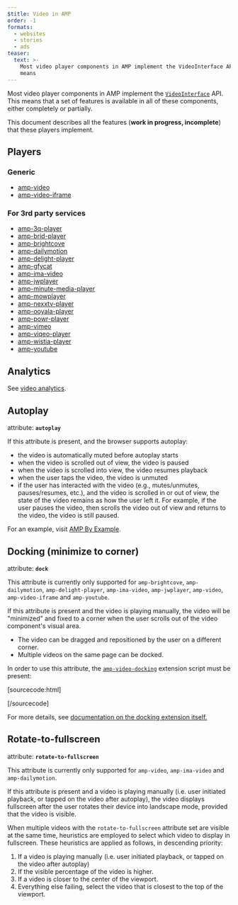 ```yaml
---
$title: Video in AMP
order: -1
formats:
  - websites
  - stories
  - ads
teaser:
  text: >-
    Most video player components in AMP implement the VideoInterface API. This
    means
---
```


<!--
This file is imported from https://github.com/ampproject/amphtml/blob/master/docs/spec/amp-video-interface.md.
Please do not change this file.
If you have found a bug or an issue please
have a look and request a pull request there.
-->



Most video player components in AMP implement the [`VideoInterface`](https://github.com/ampproject/amphtml/blob/main/src/video-interface.js) API. This means
that a set of features is available in all of these components, either completely
or partially.

This document describes all the features (**work in progress, incomplete**) that
these players implement.

## Players <a name="players"></a>

### Generic <a name="generic"></a>

-   [amp-video](https://amp.dev/documentation/components/amp-video)
-   [amp-video-iframe](https://amp.dev/documentation/components/amp-video-iframe)

### For 3rd party services <a name="for-3rd-party-services"></a>

<!--
  The following list is generated automatically:

    amp check-video-interface-list --fix

  Link check disabled to allow new extensions added in a pull request.
-->

<!-- markdown-link-check-disable -->

-   [amp-3q-player](https://amp.dev/documentation/components/amp-3q-player)
-   [amp-brid-player](https://amp.dev/documentation/components/amp-brid-player)
-   [amp-brightcove](https://amp.dev/documentation/components/amp-brightcove)
-   [amp-dailymotion](https://amp.dev/documentation/components/amp-dailymotion)
-   [amp-delight-player](https://amp.dev/documentation/components/amp-delight-player)
-   [amp-gfycat](https://amp.dev/documentation/components/amp-gfycat)
-   [amp-ima-video](https://amp.dev/documentation/components/amp-ima-video)
-   [amp-jwplayer](https://amp.dev/documentation/components/amp-jwplayer)
-   [amp-minute-media-player](https://amp.dev/documentation/components/amp-minute-media-player)
-   [amp-mowplayer](https://amp.dev/documentation/components/amp-mowplayer)
-   [amp-nexxtv-player](https://amp.dev/documentation/components/amp-nexxtv-player)
-   [amp-ooyala-player](https://amp.dev/documentation/components/amp-ooyala-player)
-   [amp-powr-player](https://amp.dev/documentation/components/amp-powr-player)
-   [amp-vimeo](https://amp.dev/documentation/components/amp-vimeo)
-   [amp-viqeo-player](https://amp.dev/documentation/components/amp-viqeo-player)
-   [amp-wistia-player](https://amp.dev/documentation/components/amp-wistia-player)
-   [amp-youtube](https://amp.dev/documentation/components/amp-youtube)

<!-- markdown-link-check-enable -->

<a id="analytics"></a>

## Analytics <a name="analytics"></a>

See [video analytics](https://github.com/ampproject/amphtml/blob/main/extensions/amp-analytics/amp-video-analytics.md).

<a id="autoplay"></a>

## Autoplay <a name="autoplay"></a>

attribute: **`autoplay`**

If this attribute is present, and the browser supports autoplay:

-   the video is automatically muted before autoplay starts
-   when the video is scrolled out of view, the video is paused
-   when the video is scrolled into view, the video resumes playback
-   when the user taps the video, the video is unmuted
-   if the user has interacted with the video (e.g., mutes/unmutes, pauses/resumes, etc.), and the video is scrolled in or out of view, the state of the video remains as how the user left it. For example, if the user pauses the video, then scrolls the video out of view and returns to the video, the video is still paused.

For an example, visit [AMP By Example](https://amp.dev/documentation/examples/components/amp-video/#autoplay).

<a id="docking"></a>

## Docking (minimize to corner) <a name="docking-minimize-to-corner"></a>

attribute: **`dock`**

This attribute is currently only supported for `amp-brightcove`, `amp-dailymotion`, `amp-delight-player`, `amp-ima-video`, `amp-jwplayer`, `amp-video`, `amp-video-iframe` and `amp-youtube`.

If this attribute is present and the video is playing manually, the video will
be "minimized" and fixed to a corner when the user scrolls out of the video
component's visual area.

-   The video can be dragged and repositioned by the user on a different corner.
-   Multiple videos on the same page can be docked.

In order to use this attribute, the [`amp-video-docking`](https://amp.dev/documentation/components/amp-video-docking)
extension script must be present:

[sourcecode:html]
<script
  async
  custom-element="amp-video-docking"
  src="https://cdn.ampproject.org/v0/amp-video-docking-0.1.js"
></script>
[/sourcecode]

For more details, see [documentation on the docking extension itself.](https://amp.dev/documentation/components/amp-video-docking)

<a id="rotate-to-fullscreen"></a>

## Rotate-to-fullscreen <a name="rotate-to-fullscreen"></a>

attribute: **`rotate-to-fullscreen`**

This attribute is currently only supported for `amp-video`, `amp-ima-video` and `amp-dailymotion`.

If this attribute is present and a video is playing manually (i.e. user initiated playback, or tapped on the video after autoplay), the video displays fullscreen after the user rotates their device into landscape mode, provided that the video is visible.

When multiple videos with the `rotate-to-fullscreen` attribute set are visible
at the same time, heuristics are employed to select which video to display in
fullscreen. These heuristics are applied as follows, in descending priority:

1. If a video is playing manually (i.e. user initiated playback, or tapped on the video after autoplay)
2. If the visible percentage of the video is higher.
3. If a video is closer to the center of the viewport.
4. Everything else failing, select the video that is closest to the top of the
   viewport.